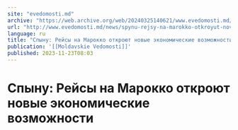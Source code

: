 ```yaml
---
site: "evedomosti.md"
archive: "https://web.archive.org/web/20240325140621/www.evedomosti.md/news/spynu-rejsy-na-marokko-otkroyut-novye-ekonomicheskie-vozmozh"
url: "http://www.evedomosti.md/news/spynu-rejsy-na-marokko-otkroyut-novye-ekonomicheskie-vozmozh"
language: ru
title: "Спыну: Рейсы на Марокко откроют новые экономические возможности"
publication: '[[Moldavskie Vedomosti]]'
published: 2023-11-23T08:03
---
```


# Спыну: Рейсы на Марокко откроют новые экономические возможности

